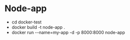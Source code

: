 # Node-app
- cd docker-test
- docker build -t node-app .
- docker run --name=my-app -d -p 8000:8000 node-app
